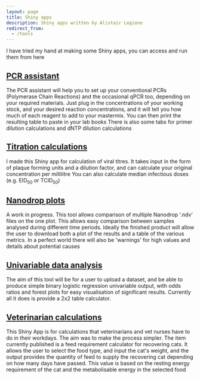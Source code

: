 ```yaml
---
layout: page
title: Shiny apps
description: Shiny apps written by Alistair Legione
redirect_from:
  - /tools
---
```


I have tried my hand at making some Shiny apps, you can access and run them from here

## [PCR assistant](https://alegione.shinyapps.io/PCR-assistant/)
The PCR assistant will help you to set up your conventional PCRs (Polymerase Chain Reactions)
and the occasional qPCR too, depending on your required materials. Just plug in the concentrations
of your working stock, and your desired reaction concentrations, and it will tell you how much of
each reagent to add to your mastermix.
You can then print the resulting table to paste in your lab books
There is also some tabs for primer dilution calculations and dNTP dilution calculations

## [Titration calculations](https://alegione.shinyapps.io/Virus_Titration_Calculators/)
I made this Shiny app for calculation of viral titres. It takes input in the form of
plaque forming units and a dilution factor, and can calculate your original concentration per millilitre
You can also calculate median infectious doses (e.g. EID<sub>50</sub> or TCID<sub>50</sub>)

## [Nanodrop plots](https://alegione.shinyapps.io/NanoDropPlotter/)
A work in progress. This tool allows comparison of multiple Nanodrop '.ndv' files on the one plot. This allows easy comparison between samples
analysed during different time periods. Ideally the finished product will allow the user to download both a plot
of the results and a table of the various metrics. In a perfect world there will also be 'warnings' for high values and details about
potential causes

## [Univariable data analysis](https://alegione.shinyapps.io/Univariable-Test/)
The aim of this tool will be for a user to upload a dataset, and be able to produce simple binary logistic regression
univariable output, with odds ratios and forest plots for easy visualisation of significant results. Currently all it does
is provide a 2x2 table calculator.

## [Veterinarian calculations](https://alegione.shinyapps.io/Vet_Help/)
This Shiny App is for calculations that veterinarians and vet nurses have to do in their workdays.
The aim was to make the process simpler. The item currently published is a feed requirement calculator
for recovering cats. It allows the user to select the food type, and input the cat's weight, and
the output provides the quantity of feed to supply the recovering cat depending on how many days
have passed. This value is based on the resting energy requirement of the cat and the
metabolisable energy in the selected food
